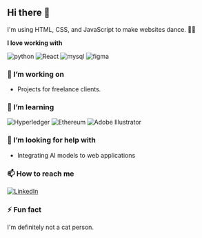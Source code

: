 ## Hi there 👋

I'm using HTML, CSS, and JavaScript to make websites dance. 🕺🏽

**I love working with**

<div display="flex">
  
  <img src="https://img.shields.io/badge/Python-3C3C3D?style=for-the-badge&logo=python&logoColor=white" alt="python"/>
  <img src="https://img.shields.io/badge/Php-%2320232a.svg?style=for-the-badge&logo=Php&logoColor=%2361DAFB" alt="React"/>
  <img src="https://img.shields.io/badge/Mysql-%23007ACC.svg?style=for-the-badge&logo=Mysql&logoColor=white" alt="mysql"/>
  <img src="https://img.shields.io/badge/Figma-3C3C3D?style=for-the-badge&logo=figma&logoColor=white" alt="figma"/>
</div>

### 🔭 I’m working on

- Projects for freelance clients.

### 🌱 I’m learning

<div display="flex">
  <img src="https://img.shields.io/badge/hyperledger-2F3134?style=for-the-badge&logo=hyperledger&logoColor=white" alt="Hyperledger"/>
  <img src="https://img.shields.io/badge/Ethereum-3C3C3D?style=for-the-badge&logo=Ethereum&logoColor=white" alt="Ethereum"/>
  <img src="https://img.shields.io/badge/adobe%20illustrator-%23FF9A00.svg?style=for-the-badge&logo=adobe%20illustrator&logoColor=white" alt="Adobe Illustrator"/>
</div>

### 🤔 I’m looking for help with

- Integrating AI models to web applications

### 📫 How to reach me

<div display="flex">
  <a href="https://www.linkedin.com/in/mohamed-fares-369014224/">
    <img src="https://img.shields.io/badge/linkedin-%230077B5.svg?style=for-the-badge&logo=linkedin&logoColor=white" alt="LinkedIn"/>
  </a>
  
</div>

### ⚡ Fun fact

I'm definitely not a cat person.
